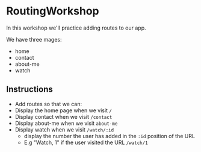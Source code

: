 # RoutingWorkshop

In this workshop we'll practice adding routes to our app.

We have three mages:

- home
- contact
- about-me
- watch

## Instructions

- Add routes so that we can:
- Display the home page when we visit `/`
- Display contact when we visit `/contact`
- Display about-me when we visit `about-me`
- Display watch when we visit `/watch/:id`
  - display the number the user has added in the `:id` position of the URL
  - E.g "Watch, 1" if the user visited the URL `/watch/1`
